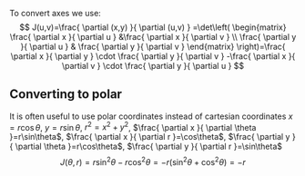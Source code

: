 To convert axes we use:
$$
J(u,v)=\frac{ \partial (x,y) }{ \partial (u,v) } =\det\left(
\begin{matrix}
\frac{ \partial x }{ \partial u } &\frac{ \partial x }{ \partial v } \\
\frac{ \partial y }{ \partial u } & \frac{ \partial y }{ \partial v } 
\end{matrix} \right)=\frac{ \partial x }{ \partial y } \cdot \frac{ \partial y }{ \partial v } -\frac{ \partial x }{ \partial v } \cdot \frac{ \partial y }{ \partial u } 
$$

## Converting to polar
It is often useful to use polar coordinates instead of cartesian coordinates
$x=r\cos\theta$, $y=r\sin\theta$, $r^{2}=x^{2}+y^{2}$, $\frac{ \partial x }{ \partial \theta }=r\sin\theta$, $\frac{ \partial x }{ \partial r }=\cos\theta$, $\frac{ \partial y }{ \partial \theta }=r\cos\theta$, $\frac{ \partial y }{ \partial r }=\sin\theta$
$$
J(\theta,r)=r\sin ^{2}\theta -r\cos ^{2}\theta=-r(\sin ^{2}\theta+\cos ^{2}\theta)=-r
$$

